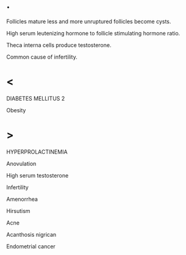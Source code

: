 # .

Follicles mature less and more unruptured follicles become cysts.

High serum leutenizing hormone to follicle stimulating hormone ratio.

Theca interna cells produce testosterone.

Common cause of infertility.

# <

DIABETES MELLITUS 2

Obesity

# >

HYPERPROLACTINEMIA

Anovulation

High serum testosterone

Infertility

Amenorrhea

Hirsutism

Acne

Acanthosis nigrican

Endometrial cancer
